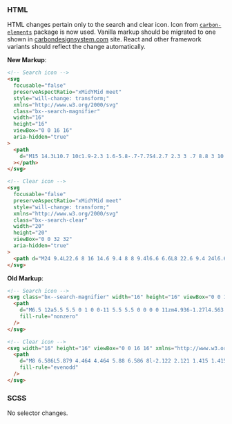 ### HTML

HTML changes pertain only to the search and clear icon. Icon from [`carbon-elements`](https://github.com/IBM/carbon-elements) package is now used. Vanilla markup should be migrated to one shown in [carbondesignsystem.com](https://next.carbondesignsystem.com/components/search/code) site. React and other framework variants should reflect the change automatically.

**New Markup**:

```html
<!-- Search icon -->
<svg
  focusable="false"
  preserveAspectRatio="xMidYMid meet"
  style="will-change: transform;"
  xmlns="http://www.w3.org/2000/svg"
  class="bx--search-magnifier"
  width="16"
  height="16"
  viewBox="0 0 16 16"
  aria-hidden="true"
>
  <path
    d="M15 14.3L10.7 10c1.9-2.3 1.6-5.8-.7-7.7S4.2.7 2.3 3 .7 8.8 3 10.7c2 1.7 5 1.7 7 0l4.3 4.3.7-.7zM2 6.5C2 4 4 2 6.5 2S11 4 11 6.5 9 11 6.5 11 2 9 2 6.5z"
  ></path>
</svg>

<!-- Clear icon -->
<svg
  focusable="false"
  preserveAspectRatio="xMidYMid meet"
  style="will-change: transform;"
  xmlns="http://www.w3.org/2000/svg"
  class="bx--search-clear"
  width="20"
  height="20"
  viewBox="0 0 32 32"
  aria-hidden="true"
>
  <path d="M24 9.4L22.6 8 16 14.6 9.4 8 8 9.4l6.6 6.6L8 22.6 9.4 24l6.6-6.6 6.6 6.6 1.4-1.4-6.6-6.6L24 9.4z"></path>
</svg>
```

**Old Markup**:

```html
<!-- Search icon -->
<svg class="bx--search-magnifier" width="16" height="16" viewBox="0 0 16 16">
  <path
    d="M6.5 12a5.5 5.5 0 1 0 0-11 5.5 5.5 0 0 0 0 11zm4.936-1.27l4.563 4.557-.707.708-4.563-4.558a6.5 6.5 0 1 1 .707-.707z"
    fill-rule="nonzero"
  />
</svg>

<!-- Clear icon -->
<svg width="16" height="16" viewBox="0 0 16 16" xmlns="http://www.w3.org/2000/svg">
  <path
    d="M8 6.586L5.879 4.464 4.464 5.88 6.586 8l-2.122 2.121 1.415 1.415L8 9.414l2.121 2.122 1.415-1.415L9.414 8l2.122-2.121-1.415-1.415L8 6.586zM8 16A8 8 0 1 1 8 0a8 8 0 0 1 0 16z"
    fill-rule="evenodd"
  />
</svg>
```

### SCSS

No selector changes.
